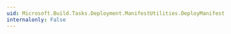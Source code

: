 ```yaml
---
uid: Microsoft.Build.Tasks.Deployment.ManifestUtilities.DeployManifest.XmlInstall
internalonly: False
---
```

